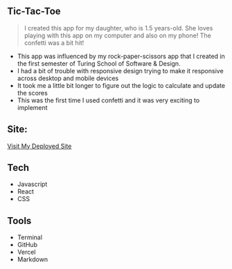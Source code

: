 ## Tic-Tac-Toe

> I created this app for my daughter, who is 1.5 years-old. She loves playing with this app on my computer and also on my phone! The confetti was a bit hit! 
- This app was influenced by my rock-paper-scissors app that I created in the first semester of Turing School of Software & Design. 
- I had a bit of trouble with responsive design trying to make it responsive across desktop and mobile devices
- It took me a little bit longer to figure out the logic to calculate and update the scores
- This was the first time I used confetti and it was very exciting to implement  

## Site:
[Visit My Deployed Site](https://tic-tac-toe-game-ngl.vercel.app/)

## Tech
- Javascript
- React
- CSS

## Tools
- Terminal 
- GitHub
- Vercel
- Markdown 